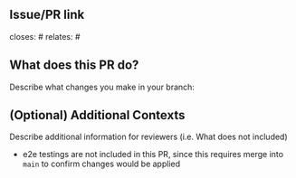 ## Issue/PR link
closes: #
relates: #

## What does this PR do?
Describe what changes you make in your branch:

<!-- START pr-commits -->
<!-- END pr-commits -->

## (Optional) Additional Contexts
Describe additional information for reviewers (i.e. What does not included)
- e2e testings are not included in this PR, since this requires merge into `main` to confirm changes would be applied
